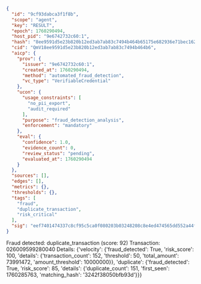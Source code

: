 ```json
{
  "id": "9cf93dabca3f1f8b",
  "scope": "agent",
  "key": "RESULT",
  "epoch": 1760290494,
  "host_pid": "9e6742732c60:1",
  "hash": "8ee9591d5e23b820b12ed3ab7ab83c7494b464b65175e682936e71bec1627cff",
  "cid": "QmV18ee9591d5e23b820b12ed3ab7ab83c7494b464b6",
  "aicp": {
    "prov": {
      "issuer": "9e6742732c60:1",
      "created_at": 1760290494,
      "method": "automated_fraud_detection",
      "vc_type": "VerifiableCredential"
    },
    "ucon": {
      "usage_constraints": [
        "no_pii_export",
        "audit_required"
      ],
      "purpose": "fraud_detection_analysis",
      "enforcement": "mandatory"
    },
    "eval": {
      "confidence": 1.0,
      "evidence_count": 0,
      "review_status": "pending",
      "evaluated_at": 1760290494
    }
  },
  "sources": [],
  "edges": [],
  "metrics": {},
  "thresholds": {},
  "tags": [
    "fraud",
    "duplicate_transaction",
    "risk_critical"
  ],
  "sig": "eef7401474337c8cf95c5ca0f080203b03248208c8e4ed474565dd552a44f297"
}
```

Fraud detected: duplicate_transaction (score: 92)
Transaction: 026009599280040
Details: {'velocity': {'fraud_detected': True, 'risk_score': 100, 'details': {'transaction_count': 152, 'threshold': 50, 'total_amount': 73991472, 'amount_threshold': 10000000}}, 'duplicate': {'fraud_detected': True, 'risk_score': 85, 'details': {'duplicate_count': 151, 'first_seen': 1760285763, 'matching_hash': '3242f38050bfb93d'}}}